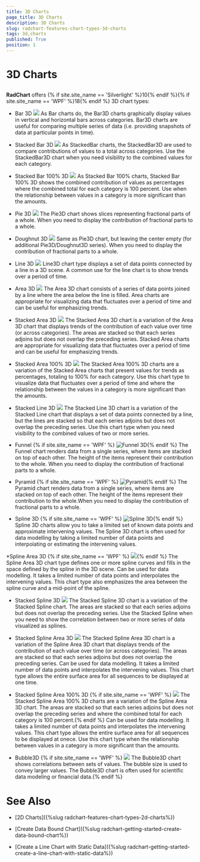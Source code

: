 ```yaml
---
title: 3D Charts
page_title: 3D Charts
description: 3D Charts
slug: radchart-features-chart-types-3d-charts
tags: 3d,charts
published: True
position: 1
---
```


# 3D Charts



## 

__RadChart__ offers {% if site.site_name == 'Silverlight' %}10{% endif %}{% if site.site_name == 'WPF' %}18{% endif %} 3D chart types: 


* Bar 3D
![](images/RadChart_types_bar3d_silverlight_thumb.png)
As Bar charts do, the Bar3D charts graphically display values in vertical and horizontal bars across categories. Bar3D charts are useful for comparing multiple series of data (i.e. providing snapshots of data at particular points in time).

* Stacked Bar 3D
![](images/RadChart_types_stackedbar3d_silverlight_thumb.png)
As StackedBar charts, the StackedBar3D are used to compare contributions of values to a total across categories. Use the StackedBar3D chart when you need visibility to the combined values for each category.

* Stacked Bar 100% 3D
![](images/RadChart_types_stackedbar1003d_silverlight_thumb.png)
As Stacked Bar 100% charts, Stacked Bar 100% 3D shows the combined contribution of values as percentages where the combined total for each category is 100 percent. Use when the relationship between values in a category is more significant than the amounts.

* Pie 3D
![](images/RadChart_types_pie3d_silverlight_thumb.png)
The Pie3D chart shows slices representing fractional parts of a whole. When you need to display the contribution of fractional parts to a whole.

* Doughnut 3D
![](images/RadChart_types_doughnut3d_silverlight_thumb.png)
Same as Pie3D chart, but leaving the center empty (for additional Pie3D/Doughnut3D series). When you need to display the contribution of fractional parts to a whole.

* Line 3D
![](images/RadChart_types_line3d_silverlight_thumb.png)
Line3D chart type displays a set of data points connected by a line in a 3D scene. A common use for the line chart is to show trends over a period of time. 

* Area 3D
![](images/RadChart_types_area3d_silverlight_thumb.png)
The Area 3D chart consists of a series of data points joined by a line where the area below the line is filled. Area charts are appropriate for visualizing data that fluctuates over a period of time and can be useful for emphasizing trends.

* Stacked Area 3D
![](images/RadChart_types_stackedarea3d_silverlight_thumb.png)
The Stacked Area 3D chart is a variation of the Area 3D chart that displays trends of the contribution of each value over time (or across categories). The areas are stacked so that each series adjoins but does not overlap the preceding series. Stacked Area charts are appropriate for visualizing data that fluctuates over a period of time and can be useful for emphasizing trends.

* Stacked Area 100% 3D
![](images/RadChart_types_stackedarea1003d_silverlight_thumb.png)
The Stacked Area 100% 3D charts are a variation of the Stacked Area charts that present values for trends as percentages, totaling to 100% for each category. Use this chart type to visualize data that fluctuates over a period of time and where the relationship between the values in a category is more significant than the amounts. 

* Stacked Line 3D
![](images/RadChart_types_stackedline3d_silverlight_thumb.png)
The Stacked Line 3D chart is a variation of the Stacked Line chart that displays a set of data points connected by a line, but the lines are stacked so that each series adjoins but does not overlap the preceding series. Use this chart type when you need visibility to the combined values of two or more series.

* Funnel 
{% if site.site_name == 'WPF' %} ![Funnel 3D](images/RadChart_types_funnel_wpf_thumb.png){% endif %} 
The Funnel chart renders data from a single series, where items are stacked on top of each other. The height of the items represent their contribution to the whole. When you need to display the contribution of fractional parts to a whole.

* Pyramid 
{% if site.site_name == 'WPF' %} ![Pyramid](images/RadChart_types_pyramid_wpf_thumb.png){% endif %} 
The Pyramid chart renders data from a single series, where items are stacked on top of each other. The height of the items represent their contribution to the whole.</td><td>When you need to display the contribution of fractional parts to a whole.

* Spline 3D 
{% if site.site_name == 'WPF' %} ![Spline 3D](images/RadChart_types_spline3d_wpf_thumb.png){% endif %} 
Spline 3D charts allow you to take a limited set of known data points and approximate intervening values. The Spline 3D chart is often used for data modelling by taking a limited number of data points and interpolating or estimating the intervening values.

*Spline Area 3D 
{% if site.site_name == 'WPF' %} ![](images/RadChart_types_splinearea3d_wpf_thumb.png){% endif %}
The Spline Area 3D chart type defines one or more spline curves and fills in the space defined by the spline in the 3D scene. Can be used for data modelling. It takes a limited number of data points and interpolates the intervening values. This chart type also emphasizes the area between the spline curve and a mid-point of the spline.

* Stacked Spline 3D
![](images/RadChart_types_stackedspline3d_wpf_thumb.png)
The Stacked Spline 3D chart is a variation of the Stacked Spline chart. The areas are stacked so that each series adjoins but does not overlap the preceding series. Use the Stacked Spline when you need to show the correlation between two or more series of data visualized as splines.

* Stacked Spline Area 3D
![](images/RadChart_types_stackedsplinearea3d_wpf_thumb.png)
The Stacked Spline Area 3D chart is a variation of the Spline Area 3D chart that displays trends of the contribution of each value over time (or across categories). The areas are stacked so that each series adjoins but does not overlap the preceding series. Can be used for data modelling. It takes a limited number of data points and interpolates the intervening values. This chart type allows the entire surface area for all sequences to be displayed at one time.

* Stacked Spline Area 100% 3D 
{% if site.site_name == 'WPF' %} ![](images/RadChart_types_stackedsplinearea1003d_wpf_thumb.png)
The Stacked Spline Area 100% 3D charts are a variation of the Spline Area 3D chart. The areas are stacked so that each series adjoins but does not overlap the preceding series and where the combined total for each category is 100 percent.{% endif %} Can be used for data modelling. It takes a limited number of data points and interpolates the intervening values. This chart type allows the entire surface area for all sequences to be displayed at onece. Use this chart type when the relationship between values in a category is more significant than the amounts.

* Bubble3D 
{% if site.site_name == 'WPF' %} ![](images/RadChart_types_bubble3d_wpf_thumb.png)
The Bubble3D chart shows correlations between sets of values. The bubble size is used to convey larger values. The Bubble3D chart is often used for scientific data modeling or financial data.{% endif %}



# See Also

 * [2D Charts]({%slug radchart-features-chart-types-2d-charts%})

 * [Create Data Bound Chart]({%slug radchart-getting-started-create-data-bound-chart%})

 * [Create a Line Chart with Static Data]({%slug radchart-getting-started-create-a-line-chart-with-static-data%})
